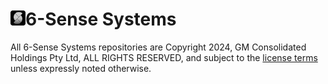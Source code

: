 # [![Github Repo](https://github.com/6SenseSystems/.github/blob/main/.IMG/LOGO_24.png)](https://github.com/6SenseSystems)**6-Sense Systems**

All 6-Sense Systems repositories are Copyright 2024, GM Consolidated Holdings Pty Ltd, ALL RIGHTS RESERVED, and subject to the [license terms](https://github.com/6SenseSystems/.github/blob/main/LICENSE) unless expressly noted otherwise.
<!--
## Hi there 👋



**Here are some ideas to get you started:**

🙋‍♀️ A short introduction - what is your organization all about?
🌈 Contribution guidelines - how can the community get involved?
👩‍💻 Useful resources - where can the community find your docs? Is there anything else the community should know?
🍿 Fun facts - what does your team eat for breakfast?
🧙 Remember, you can do mighty things with the power of [Markdown](https://docs.github.com/github/writing-on-github/getting-started-with-writing-and-formatting-on-github/basic-writing-and-formatting-syntax)


[![SV Sunny Spells](https://github.com/Sunny-Spells-Network/.github/blob/main/assets/Bavaria.png?raw=true "SV Sunny Spells")](https://svsunnyspells.com)

-->
